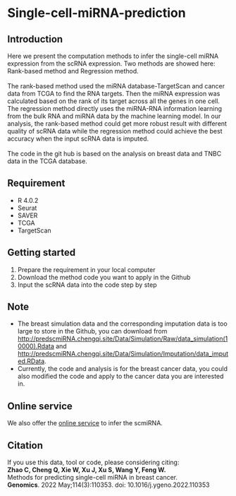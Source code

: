 # Single-cell-miRNA-prediction
## Introduction
Here we present the computation methods to infer the single-cell miRNA expression from the scRNA expression.
Two methods are showed here: Rank-based method and Regression method.<br>
<br>
The rank-based method used the miRNA database-TargetScan and cancer data from TCGA to find the RNA targets. Then the miRNA expression was calculated based on the rank
of its target across all the genes in one cell. The regression method directly uses the miRNA-RNA information learning from the bulk RNA and miRNA data by the machine learning model. In our analysis, the rank-based method could get more robust result with different quality of scRNA data while the regression method could achieve the best accuracy when the input scRNA data is imputed.<br>
<br>
The code in the git hub is based on the analysis on breast data and TNBC data in the TCGA database.
## Requirement
* R 4.0.2
* Seurat
* SAVER
* TCGA
* TargetScan
## Getting started
1. Prepare the requirement in your local computer
2. Download the method code you want to apply in the Github
3. Input the scRNA data into the code step by step
## Note
* The breast simulation data and the corresponding imputation data is too large to store in the Github, you can download from http://predscmiRNA.chengqi.site/Data/Simulation/Raw/data_simulation(10000).Rdata and http://predscmiRNA.chengqi.site/Data/Simulation/Imputation/data_imputed.RData.
* Currently, the code and analysis is for the breast cancer data, you could also modified the code and apply to the cancer data you are interested in.
## Online service
We also offer the [online service](http://predscmiRNA.chengqi.site/PredscmiRNA.php) to infer the scmiRNA.
## Citation
If you use this data, tool or code, please considering citing:<br/>
**Zhao C, Cheng Q, Xie W, Xu J, Xu S, Wang Y, Feng W.** <br/>
Methods for predicting single-cell miRNA in breast cancer. <br/>
**Genomics**. 2022 May;114(3):110353. doi: 10.1016/j.ygeno.2022.110353
        
        
